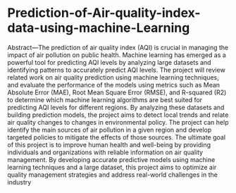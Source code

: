 # Prediction-of-Air-quality-index-data-using-machine-Learning
Abstract—The prediction of air quality index (AQI) is crucial in managing the impact of air pollution on public health. Machine learning has emerged as a powerful tool for predicting AQI levels by analyzing large datasets and identifying patterns to accurately predict AQI levels. 
The project will review related work on air quality prediction
using machine learning techniques, and evaluate the performance
of the models using metrics such as Mean Absolute Error
(MAE), Root Mean Square Error (RMSE), and R-squared (R2) to
determine which machine learning algorithms are best suited for
predicting AQI levels for different regions. By analyzing these
datasets and building prediction models, the project aims to
detect local trends and relate air quality changes to changes
in environmental policy. The project can help identify the main
sources of air pollution in a given region and develop targeted
policies to mitigate the effects of those sources.
The ultimate goal of this project is to improve human health
and well-being by providing individuals and organizations with
reliable information on air quality management. By developing
accurate predictive models using machine learning techniques
and a large dataset, this project aims to optimize air quality
management strategies and address real-world challenges in the
industry
